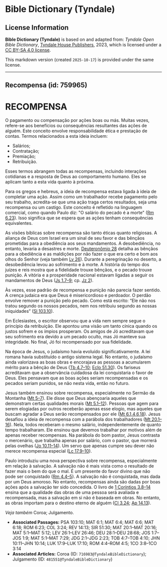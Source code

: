 # Bible Dictionary (Tyndale)

## License Information

**Bible Dictionary (Tyndale)** is based on and adapted from: _Tyndale Open Bible Dictionary_, [Tyndale House Publishers](https://tyndaleopenresources.com/), 2023, which is licensed under a [CC BY-SA 4.0 license](https://creativecommons.org/licenses/by-sa/4.0/legalcode.en).

This markdown version (created `2025-10-17`) is provided under the same license.



--------------------------------

## Recompensa (id: 759965)

RECOMPENSA
==========

O pagamento ou compensação por ações boas ou más. Muitas vezes, refere\-se aos benefícios ou consequências resultantes das ações de alguém. Este conceito envolve responsabilidade ética e prestação de contas. Termos relacionados a esta ideia incluem:

* Salários;
* Contratação;
* Premiação;
* Retribuição.

Esses termos abrangem todas as recompensas, incluindo interações cotidianas e a resposta de Deus ao comportamento humano. Eles se aplicam tanto a esta vida quanto à próxima.

Para os gregos e hebreus, a ideia de recompensa estava ligada à ideia de completar uma ação. Assim como um trabalhador recebe pagamento pelo seu trabalho, acredita\-se que uma ação traga certos resultados, seja uma recompensa ou um castigo. Este conceito é refletido na linguagem comercial, como quando Paulo diz: "O salário do pecado é a morte" ([Rm 6\.23](https://ref.ly/Rom6:23)). Isso significa que se espera que as ações tenham consequências equivalentes.

As visões bíblicas sobre recompensa são tanto éticas quanto religiosas. A aliança de Deus com Israel era um sinal de seu favor e das bênçãos prometidas para a obediência aos seus mandamentos. A desobediência, no entanto, levaria a desastres e morte. [Deuteronômio 28](https://ref.ly/Deut28:1-Deut28:68) detalha as bênçãos para a obediência e as maldições por não fazer o que era certo e bom aos olhos do Senhor (veja também [Lv 26](https://ref.ly/Lev26:1-Lev26:46)). Durante a peregrinação no deserto, a desobediência levou ao sofrimento e à morte. A história do tempo dos juízes e reis mostra que a fidelidade trouxe bênçãos, e o pecado trouxe punição. A vitória e a prosperidade nacional estavam ligadas a seguir os mandamentos de Deus ([Js 1\.7–9](https://ref.ly/Josh1:7-Josh1:9); cp. [Jz 2](https://ref.ly/Judg2:1-Judg2:23)).

Às vezes, esse padrão de recompensa e punição não parecia fazer sentido. A crença judaica era que Deus é misericordioso e perdoador. O perdão envolve remover a punição pelo pecado. Como está escrito: “Ele não nos tratou segundo os nossos pecados, nem nos retribuiu segundo as nossas iniquidades” ([Sl 103\.10](https://ref.ly/Ps103:10)).

Em Eclesiastes, o escritor observou que a vida nem sempre segue o princípio da retribuição. Ele apontou uma visão um tanto cínica quando os justos sofrem e os ímpios prosperam. Os amigos de Jó acreditavam que seu sofrimento era devido a um pecado oculto, mas Jó manteve sua integridade. No final, Jó foi recompensado por sua fidelidade.

Na época de Jesus, o judaísmo havia evoluído significativamente. A lei romana havia substituído o antigo sistema legal. No entanto, o judaísmo ainda valorizava as boas obras e encorajava as pessoas a acumularem mérito para a bênção de Deus ([Tb 4\.7–10](https://ref.ly/Tob4:7-Tob4:10); [Eclo 51\.30](https://ref.ly/Sir51:30)). Os fariseus acreditavam que a observância cuidadosa da lei conquistaria o favor de Deus. Eles pensavam que as boas ações seriam recompensadas e os pecados seriam punidos, se não nesta vida, então no futuro.

Jesus também ensinou sobre recompensa, especialmente no Sermão da Montanha ([Mt 5–7](https://ref.ly/Matt5:1-Matt7:29)). Ele disse que Deus abençoaria aqueles que demonstram certas qualidades morais ([Mt 5\.1–12](https://ref.ly/Matt5:1-Matt5:12)). Pessoas que agem para serem elogiadas por outros receberão apenas esse elogio, mas aqueles que buscam agradar a Deus serão recompensados por ele ([Mt 6\.1,4,6,18](https://ref.ly/Matt6:1)). Jesus desafiou a ideia de recompensa com a parábola dos trabalhadores ([Mt 20\.1–16](https://ref.ly/Matt20:1-Matt20:16)). Nela, todos receberam o mesmo salário, independentemente de quanto tempo trabalharam. Ele ensinou que devemos trabalhar por motivos além de apenas receber recompensas. Na parábola do bom pastor, Jesus contrasta o mercenário, que trabalha apenas por salário, com o pastor, que morrerá pelas ovelhas ([Jo 10\.11–14](https://ref.ly/John10:11-John10:14)). Um servo que apenas cumpre seu dever não merece recompensa especial ([Lc 17\.9–10](https://ref.ly/Luke17:9-Luke17:10)).

Paulo introduziu uma nova perspectiva sobre recompensa, especialmente em relação à salvação. A salvação não é mais vista como o resultado de fazer mais o bem do que o mal. É um presente do favor divino que não pode ser conquistado ([Rm 4\.4–5](https://ref.ly/Rom4:4-Rom4:5)). A salvação não é conquistada, mas dada por um Deus amoroso. No entanto, recompensas ainda são dadas por boas ações após a salvação ter sido concedida. O livro de [1 Coríntios 3\.8–14](https://ref.ly/1Cor3:8-1Cor3:14) ensina que a qualidade das obras de uma pessoa será avaliada e recompensada, mas a salvação em si não é baseada em obras. No entanto, as obras importam para o destino eterno de alguém ([Cl 3\.24](https://ref.ly/Col3:24); [Ap 14\.13](https://ref.ly/Rev14:13)).

*Veja também* Coroa; Julgamento.

* **Associated Passages:** PSA 103:10; MAT 6:1; MAT 6:4; MAT 6:6; MAT 6:18; ROM 6:23; COL 3:24; REV 14:13; SIR 51:30; MAT 20:1–MAT 20:16; MAT 5:1–MAT 5:12; LEV 26:1–LEV 26:46; DEU 28:1–DEU 28:68; JOS 1:7–JOS 1:9; MAT 5:1–MAT 7:29; JDG 2:1–JDG 2:23; TOB 4:7–TOB 4:10; JHN 10:11–JHN 10:14; LUK 17:9–LUK 17:10; ROM 4:4–ROM 4:5; 1CO 3:8–1CO 3:14
* **Associated Articles:** Coroa (ID: `716983@TyndaleBibleDictionary`); Julgamento (ID: `481551@TyndaleBibleDictionary`)

